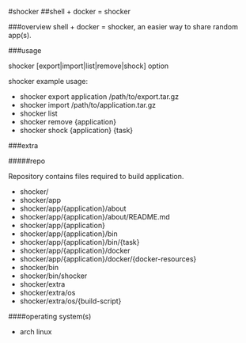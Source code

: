 #shocker
##shell + docker = shocker

###overview
shell + docker = shocker, an easier way to share random app(s).

###usage

shocker [export|import|list|remove|shock] option

shocker example usage:

- shocker export application /path/to/export.tar.gz
- shocker import /path/to/application.tar.gz
- shocker list
- shocker remove {application}
- shocker shock  {application} {task}

###extra


#####repo

Repository contains files required to build application.

- shocker/
- shocker/app
- shocker/app/{application}/about
- shocker/app/{application}/about/README.md
- shocker/app/{application}
- shocker/app/{application}/bin
- shocker/app/{application}/bin/{task}
- shocker/app/{application}/docker
- shocker/app/{application}/docker/{docker-resources}
- shocker/bin
- shocker/bin/shocker
- shocker/extra
- shocker/extra/os
- shocker/extra/os/{build-script}


####operating system(s)
- arch linux

